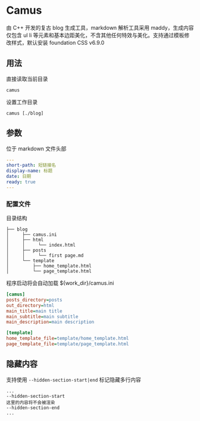 Camus
=====

由 C++ 开发的复古 blog 生成工具，markdown 解析工具采用 maddy，生成内容仅包含 ul li 等元素和基本边距美化，不含其他任何特效与美化。支持通过模板修改样式，默认安装 foundation CSS v6.9.0

## 用法

直接读取当前目录

```shell
camus
```

设置工作目录

```shell
camus [./blog]
```

## 参数

位于 markdown 文件头部

```yaml
---
short-path: 短链接名
display-name: 标题
date: 日期
ready: true
---
```

### 配置文件

目录结构

```shell
├── blog
│     ├── camus.ini
│     ├── html
│     │     └── index.html
│     ├── posts
│     │     └── first page.md
│     └── template
│         ├── home_template.html
│         └── page_template.html
```

程序启动将会自动加载 ${work_dir}/camus.ini

```ini
[camus]
posts_directory=posts
out_directory=html
main_title=main title
main_subtitle=main subtitle
main_description=main description

[template]
home_template_file=template/home_template.html
page_template_file=template/page_template.html
```

## 隐藏内容

支持使用 `--hidden-section-start|end` 标记隐藏多行内容

```
...
--hidden-section-start
这里的内容将不会被渲染
--hidden-section-end
...
```
